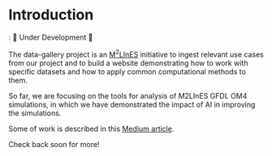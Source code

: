 # Introduction

: 🚧 Under Development 🚧

The data-gallery project is an [M<sup>2</sup>LInES](https://m2lines.github.io/) initiative to ingest relevant use cases from our project and to build a website demonstrating how to work with specific datasets and how to apply common computational methods to them.

So far, we are focusing on the tools for analysis of M2LInES GFDL OM4 simulations, in which we have demonstrated the impact of AI in improving the simulations.

Some of work is described in this [Medium article](https://medium.com/@lz1955/a-new-generation-of-climate-models-aefd851d47bd).

Check back soon for more!
